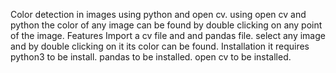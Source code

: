 Color detection in images using python and open cv.
using open cv and python the color of any image can be found by double clicking on any point of the image.
Features
Import a cv file and and pandas file.
select any image and by double clicking on it its color can be found.
Installation
it requires python3 to be install.
pandas to be installed.
open cv to be installed.
